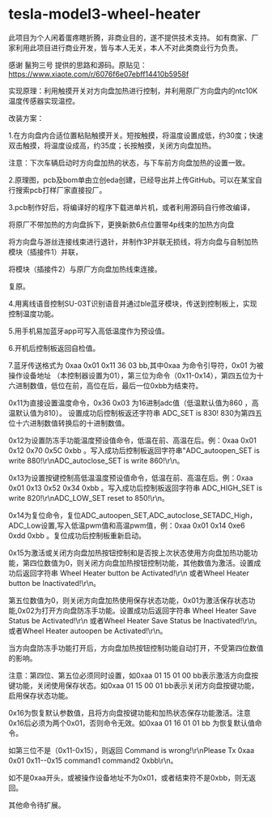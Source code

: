 # tesla-model3-wheel-heater
此项目为个人闲着蛋疼瞎折腾，非商业目的，遂不提供技术支持。
如有商家、厂家利用此项目进行商业开发，皆与本人无关，本人不对此类商业行为负责。

感谢 鬣狗三号 提供的思路和源码。原贴见：https://www.xiaote.com/r/6076f6e07ebff14410b5958f

实现原理：利用触摸开关对方向盘加热进行控制，并利用原厂方向盘内的ntc10K温度传感器实现温控。

改装方案：

1.在方向盘内合适位置粘贴触摸开关。短按触摸，将温度设置成低，约30度；快速双击触摸，将温度设成高，约35度；长按触摸，关闭方向盘加热。

注意：下次车辆启动时方向盘加热的状态，与下车前方向盘加热的设置一致。

2.原理图，pcb及bom单由立创eda创建，已经导出并上传GitHub。可以在某宝自行搜索pcb打样厂家直接投厂。

3.pcb制作好后，将编译好的程序下载进单片机，或者利用源码自行修改编译，

将原厂不带加热的方向盘拆下，更换新款6点位置带4p线束的加热方向盘

将方向盘与游丝连接线束进行退针，并制作3P并联无损线，将方向盘与自制加热模块（插接件1）并联，

将模块（插接件2）与原厂方向盘加热线束连接。

复原。

4.用离线语音控制SU-03T识别语音并通过ble蓝牙模块，传送到控制板上，实现控制温度功能。

5.用手机易加蓝牙app可写入高低温度作为预设值。

6.开机后控制板返回自检值。

7.蓝牙传送格式为 0xaa 0x01 0x11 36 03 bb,其中0xaa 为命令引导符，0x01 为被操作设备地址 （本控制器设置为01），第三位为命令（0x11-0x14），第四五位为十六进制数值，低位在前，高位在后，最后一位0xbb为结束符。


0x11为直接设置温度命令，0x36 0x03 为16进制adc值（低温默认值为860 ，高温默认值为810）。
设置成功后控制板返还字符串 ADC_SET is 830! 830为第四五位十六进制数值转换后的十进制数值。


0x12为设置防冻手功能温度预设值命令，低温在前、高温在后。例：0xaa 0x01 0x12 0x70 0x5C 0xbb 。写入成功后控制板返回字符串"ADC_autoopen_SET is write 880!\r\nADC_autoclose_SET is write 860!\r\n。


0x13为设置按键控制高低温温度预设值命令，低温在前、高温在后。例：0xaa 0x01 0x13 0x52 0x34 0xbb 。写入成功后控制板返回字符串 ADC_HIGH_SET is write 820!\r\nADC_LOW_SET reset to 850!\r\n。


0x14为复位命令，复位ADC_autoopen_SET,ADC_autoclose_SETADC_High，ADC_Low设置,写入低温pwm值和高温pwm值，例：0xaa 0x01 0x14 0xe6 0xdd 0xbb 。复位成功后控制板重新启动。


0x15为激活或关闭方向盘加热按钮控制和是否按上次状态使用方向盘加热功能功能，第四位数值为0，则关闭方向盘加热按钮控制功能，其他数值为激活。设置成功后返回字符串 Wheel Heater button be Activated!\r\n 或者Wheel Heater button be Inactivated!\r\n。

第五位数值为0，则关闭方向盘加热使用保存状态功能，0x01为激活保存状态功能,0x02为打开方向盘防冻手功能。设置成功后返回字符串 Wheel Heater Save Status be Activated!\r\n 或者Wheel Heater Save Status be Inactivated!\r\n。或者Wheel Heater autoopen be Activated!\r\n。

当方向盘防冻手功能打开后，方向盘加热按钮控制功能自动打开，不受第四位数值的影响。

注意：第四位、第五位必须同时设置，如0xaa 01 15 01 00 bb表示激活方向盘按键功能，关闭使用保存状态。如0xaa 01 15 00 01 bb表示关闭方向盘按键功能，启用保存状态功能。


0x16为恢复默认参数值，且将方向盘按键功能和加热状态保存功能激活。注意0x16后必须为两个0x01，否则命令无效。如0xaa 01 16 01 01 bb 为恢复默认值命令。


如第三位不是（0x11-0x15），则返回 Command is wrong!\r\nPlease Tx 0xaa 0x01 0x11--0x15 command1 command2 0xbb\r\n。

如不是0xaa开头，或被操作设备地址不为0x01，或者结束符不是0xbb，则无返回。

其他命令待扩展。
